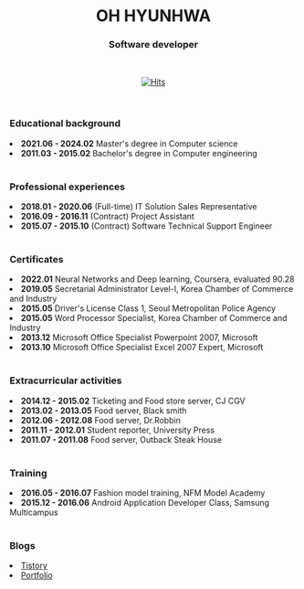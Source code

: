 <div align='center'>

<h1>OH HYUNHWA</h1>
<h3>Software developer</h3>

<br>

[![Hits](https://hits.seeyoufarm.com/api/count/incr/badge.svg?url=https%3A%2F%2Fgithub.com%2Fohyunhwa%2Fhit-counter&count_bg=%23848484&title_bg=%23000000&icon=github.svg&icon_color=%23FFFFFF&title=TODAY&edge_flat=false)](https://hits.seeyoufarm.com)

</div>

<br>

<div>
  <h3>Educational background</h3>
  <li><b>2021.06 - 2024.02</b> Master's degree in Computer science</li>
  <li><b>2011.03 - 2015.02</b> Bachelor's degree in Computer engineering</li>
</div>

<br>

<div>
  <h3>Professional experiences</h3>
  <li><b>2018.01 - 2020.06</b> (Full-time) IT Solution Sales Representative</li>
  <li><b>2016.09 - 2016.11</b> (Contract) Project Assistant</li>
  <li><b>2015.07 - 2015.10</b> (Contract) Software Technical Support Engineer</li>
</div>

<br>

<div>
  <h3>Certificates</h3>
  <li><b>2022.01</b> Neural Networks and Deep learning, Coursera, evaluated 90.28</li>
  <li><b>2019.05</b> Secretarial Administrator Level-Ⅰ, Korea Chamber of Commerce and Industry</li>
  <li><b>2015.05</b> Driver's License Class 1, Seoul Metropolitan Police Agency</li>
  <li><b>2015.05</b> Word Processor Specialist, Korea Chamber of Commerce and Industry</li>
  <li><b>2013.12</b> Microsoft Office Specialist Powerpoint 2007, Microsoft</li>
  <li><b>2013.10</b> Microsoft Office Specialist Excel 2007 Expert, Microsoft</li>
</div>

<br>

<div>
  <h3>Extracurricular activities</h3>
  <li><b>2014.12 - 2015.02</b> Ticketing and Food store server, CJ CGV</li>
  <li><b>2013.02 - 2013.05</b> Food server, Black smith</li>
  <li><b>2012.06 - 2012.08</b> Food server, Dr.Robbin</li>
  <li><b>2011.11 - 2012.01</b> Student reporter, University Press</li>
  <li><b>2011.07 - 2011.08</b> Food server, Outback Steak House</li>
</div>

<br>

<div>
  <h3>Training</h3>
  <li><b>2016.05 - 2016.07</b> Fashion model training, NFM Model Academy</li>
  <li><b>2015.12 - 2016.06</b> Android Application Developer Class, Samsung Multicampus</li>
</div>

<br>

<div>
  <h3>Blogs </h3>
  <li><a href="https://devlog-berra.tistory.com">Tistory</a></li>
  <li><a href="https://ohyunhwa.github.io">Portfolio</a></li>
</div>

<!--
**ohyunhwa/ohyunhwa** is a ✨ _special_ ✨ repository because its `README.md` (this file) appears on your GitHub profile.

Here are some ideas to get you started:

- 🔭 I’m currently working on ...
- 🌱 I’m currently learning ...
- 👯 I’m looking to collaborate on ...
- 🤔 I’m looking for help with ...
- 💬 Ask me about ...
- 📫 How to reach me: ...
- 😄 Pronouns: ...
- ⚡ Fun fact: ...
-->
